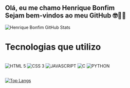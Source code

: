 ## Olá, eu me chamo Henrique Bonfim<br/>Sejam bem-vindos ao meu GitHub 🤓👍🏾

![Henrique Bonfim GitHub Stats](https://github-readme-stats.vercel.app/api?username=henriquemb05&show_icons=false&theme=synthwave&locale=pt-br&rank_icon=github&hide_border=true)


# Tecnologias que utilizo
<div style="display: inline_block"><br/>
<img align="center" alt="HTML 5" src="https://img.shields.io/badge/HTML5-E34F26?style=for-the-badge&logo=html5&logoColor=white">
<img align="center" alt="CSS 3" src="https://img.shields.io/badge/CSS3-1572B6?style=for-the-badge&logo=css3&logoColor=white">
<img align="center" alt="JAVASCRIPT" src="https://img.shields.io/badge/JavaScript-323330?style=for-the-badge&logo=javascript&logoColor=F7DF1E">
<img align="center" alt="C" src="https://img.shields.io/badge/C-00599C?style=for-the-badge&logo=c&logoColor=white">
<img align="center" alt="PYTHON" src="https://img.shields.io/badge/Python-FFD43B?style=for-the-badge&logo=python&logoColor=blue">
</div><br/>

[![Top Langs](https://github-readme-stats.vercel.app/api/top-langs/?username=henriquemb05&layout=donut&theme=synthwave&locale=pt-br&hide_border=true)](https://github.com/henriquemb05/github-readme-stats)

